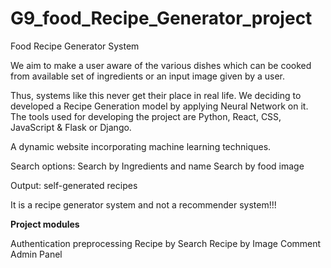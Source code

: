 # G9_food_Recipe_Generator_project
Food Recipe Generator System

We aim to make a user aware of the various dishes which can be cooked from available set of ingredients or an input image given by a user.

Thus, systems like this never get their place in real life. We deciding to developed a Recipe Generation model by applying Neural Network on it. The tools used for developing the project are Python, React, CSS, JavaScript & Flask or Django.
   
   A dynamic website incorporating machine learning techniques.
   
   Search options:
   Search by Ingredients and name
   Search by food image
   
Output: self-generated recipes

It is a recipe generator system and not a recommender system!!!

**Project modules**

   Authentication
   preprocessing
   Recipe by Search
   Recipe by Image
   Comment
   Admin Panel
